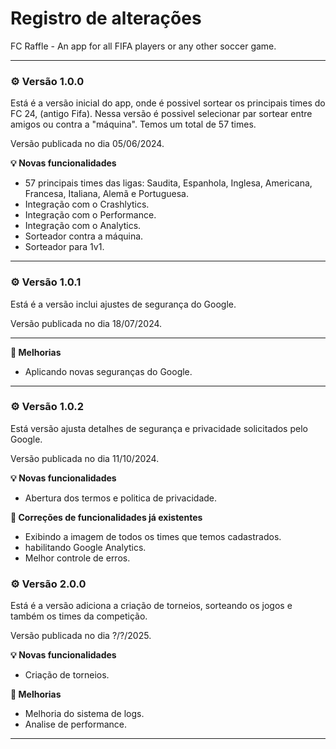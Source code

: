 # Registro de alterações

FC Raffle - An app for all FIFA players or any other soccer game.

---

### :gear: Versão 1.0.0

Está é a versão inicial do app, onde é possivel sortear os principais times do FC 24, (antigo Fifa).
Nessa versão é possivel selecionar par sortear entre amigos ou contra a "máquina".
Temos um total de 57 times.

Versão publicada no dia 05/06/2024.

**:bulb: Novas funcionalidades**

<ul>
    <li>57 principais times das ligas: Saudita, Espanhola, Inglesa, Americana, Francesa, Italiana, Alemã e Portuguesa.</li>
    <li>Integração com o Crashlytics.</li>
    <li>Integração com o Performance.</li>    
    <li>Integração com o Analytics.</li>    
    <li>Sorteador contra a máquina.</li>
    <li>Sorteador para 1v1.</li>
</ul>

---

### :gear: Versão 1.0.1

Está é a versão inclui ajustes de segurança do Google.

Versão publicada no dia 18/07/2024.

---

**:star2: Melhorias**

<ul>
    <li>Aplicando novas seguranças do Google.</li>
</ul>

---

### :gear: Versão 1.0.2

Está versão ajusta detalhes de segurança e privacidade solicitados pelo Google.

Versão publicada no dia 11/10/2024.

**:bulb: Novas funcionalidades**

<ul>
    <li>Abertura dos termos e politica de privacidade.</li>
</ul>

**:bug: Correções de funcionalidades já existentes**

<ul>
    <li>Exibindo a imagem de todos os times que temos cadastrados.</li>
    <li>habilitando Google Analytics.</li>
    <li>Melhor controle de erros.</li>
</ul>

### :gear: Versão 2.0.0

Está é a versão adiciona a criação de torneios, sorteando os jogos e também os times da competição.

Versão publicada no dia ?/?/2025.

**:bulb: Novas funcionalidades**

<ul>
    <li>Criação de torneios.</li>
</ul>

**:star2: Melhorias**

<ul>
    <li>Melhoria do sistema de logs.</li>
    <li>Analise de performance.</li>
</ul>

---